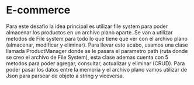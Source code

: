 # E-commerce
Para este desafio la idea principal es utilizar file system para poder almacenar los productos en un archivo plano aparte.
Se van a utilizar metodos de File system para todo lo que tiene que ver con el archivo plano (almacenar, modificar y eliminar).
Para llevar esto acabo, usamos una clase llamada ProductManager donde se le pasara el parametro path (ruta donde se creo el archivo de File System),
esta clase ademas cuenta con 5 metodos para poder agregar, consultar, actualizar y eliminar (CRUD).
Para poder pasar los datos entre la memoria y el archivo plano vamos utilizar de Json para parsear de objeto a string y viceversa. 
